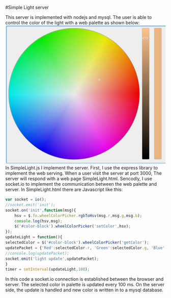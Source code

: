 #Simple Light server

This server is implemented with nodejs and mysql. The user is able to control the color of the light with a web palette as shown below:
![palette](../img/palette.png)
In SimpleLight.js I implement the server. First, I use the express library to implement the web serving. When a user visit the server at port 3000, The server will respond with a web page SimpleLight.html. Sencodly, I use socket.io to implement the communication between the web palette and server. In SimpleLight.html there are Javascript like this:
```javascript
var socket = io();
//socket.emit('init');
socket.on('init',function(msg){
	hsv = $.fn.wheelColorPicker.rgbToHsv(msg.r,msg.g,msg.b);
	console.log(hsv,msg);
	$('#color-block').wheelColorPicker('setColor',hsv);	
});
updateLight = function(){
selectedColor = $('#color-block').wheelColorPicker('getColor');
updatePacket = {'Red':selectedColor.r, 'Green':selectedColor.g, 'Blue':selectedColor.b};
//console.log(updatePacket);
socket.emit('light update',updatePacket);
}
timer = setInterval(updateLight,100);
```
In this code a socket.io connection is established between the browser and server. The selected color in palette is updated every 100 ms. On the server side, the update is handled and new color is written in to a mysql database.
